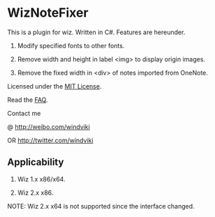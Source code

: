 ﻿WizNoteFixer
==============

This is a plugin for wiz. Written in C#.
Features are hereunder.

1) Modify specified fonts to other fonts.

2) Remove width and height in label \<img\> to display origin images.

3) Remove the fixed width in \<div\> of notes imported from OneNote.


Licensed under the [MIT License](http://www.opensource.org/licenses/mit-license.php).

Read the [FAQ](https://github.com/windviki/WizNoteFixer/wiki/FAQ).

Contact me 

@ http://weibo.com/windviki

OR http://twitter.com/windviki

Applicability
-----------------

1) Wiz 1.x x86/x64.

2) Wiz 2.x x86.

NOTE: Wiz 2.x x64 is not supported since the interface changed.